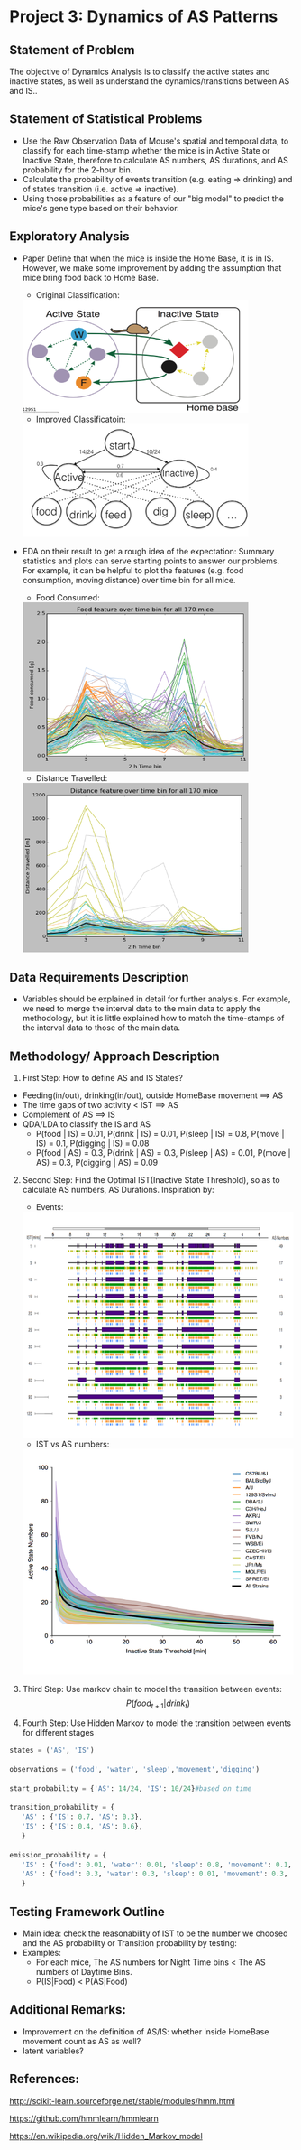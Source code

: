 # Project 3: Dynamics of AS Patterns

## Statement of Problem
The objective of Dynamics Analysis is to classify the active states and inactive states, as well as understand the dynamics/transitions between AS and IS..

## Statement of Statistical Problems 
* Use the Raw Observation Data of Mouse's spatial and temporal data, to classify for each time-stamp whether the mice is in Active State or Inactive State, therefore to calculate AS numbers, AS durations, and AS probability for the 2-hour bin.
* Calculate the probability of events transition (e.g. eating => drinking) and of states transition (i.e. active => inactive). 
* Using those probabilities as a feature of our "big model" to predict the mice's gene type based on their behavior.

## Exploratory Analysis
* Paper Define that when the mice is inside the Home Base, it is in IS. However, we make some improvement by adding the assumption that mice bring food back to Home Base.

	+ Original Classification: 

	<img src="figure/original_ASIS.png" height="200px" width="400px" />

	+ Improved Classificatoin: 

	<img src="figure/improve_ASIS.png" height="200px" width="400px" />

* EDA on their result to get a rough idea of the expectation: Summary statistics and plots can serve starting points to answer our problems. For example, it can be helpful to plot the features (e.g. food consumption, moving distance) over time bin for all mice.

	+ Food Consumed: 

	<img src="figure/food.png" height="300px" width="400px" />

	+ Distance Travelled:

	<img src="figure/distance.png" height="300px" width="400px" />


## Data Requirements Description
* Variables should be explained in detail for further analysis. For example, we need to merge the interval data to the main data to apply the methodology, but it is little explained how to match the time-stamps of the interval data to those of the main data.

## Methodology/ Approach Description

1. First Step: How to define AS and IS States?
 + Feeding(in/out), drinking(in/out), outside HomeBase movement ==> AS
 + The time gaps of two activity < IST ==> AS
 + Complement of AS ==> IS
 + QDA/LDA to classify the IS and AS
	+ P(food | IS) = 0.01, P(drink | IS) = 0.01, P(sleep | IS) = 0.8, P(move | IS) = 0.1, P(digging | IS) = 0.08 
	+ P(food | AS) = 0.3, P(drink | AS) = 0.3, P(sleep | AS) = 0.01, P(move | AS) = 0.3, P(digging | AS) = 0.09 

2. Second Step: Find the Optimal IST(Inactive State Threshold), so as to calculate AS numbers, AS Durations. Inspiration by: 

	+ Events: 
	
	<img src="figure/event.png" height="400px" width="600px" />

	+ IST vs AS numbers: 

	<img src="figure/IST.png" height="400px" width="600px" />

3. Third Step: Use markov chain to model the transition between events: 
$$P(food_{t+1} | drink_{t})$$

4. Fourth Step: Use Hidden Markov to model the transition between events for different stages

```python
states = ('AS', 'IS')
 
observations = ('food', 'water', 'sleep','movement','digging')
 
start_probability = {'AS': 14/24, 'IS': 10/24}#based on time
 
transition_probability = {
   'AS' : {'IS': 0.7, 'AS': 0.3},
   'IS' : {'IS': 0.4, 'AS': 0.6},
   }
 
emission_probability = {
   'IS' : {'food': 0.01, 'water': 0.01, 'sleep': 0.8, 'movement': 0.1, 'digging': 0.08},
   'AS' : {'food': 0.3, 'water': 0.3, 'sleep': 0.01, 'movement': 0.3, 'digging': 0.09},
   }

```

## Testing Framework Outline
* Main idea: check the reasonability of IST to be the number we choosed and the AS probability or Transition probability by testing: 
* Examples: 
	+ For each mice, The AS numbers for Night Time bins < The  AS numbers of Daytime Bins.
	+ P(IS|Food) < P(AS|Food) 

## Additional Remarks: 
* Improvement on the definition of AS/IS: whether inside HomeBase movement count as AS as well? 
* latent variables? 

## References:
http://scikit-learn.sourceforge.net/stable/modules/hmm.html

https://github.com/hmmlearn/hmmlearn

https://en.wikipedia.org/wiki/Hidden_Markov_model



